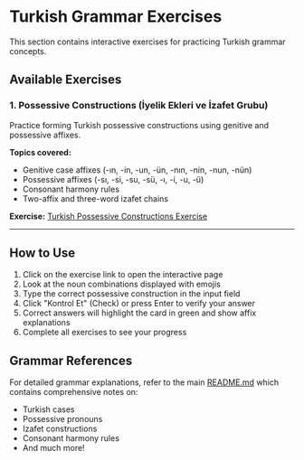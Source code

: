 # Turkish Grammar Exercises

This section contains interactive exercises for practicing Turkish grammar concepts.

## Available Exercises

### 1. Possessive Constructions (İyelik Ekleri ve İzafet Grubu)

Practice forming Turkish possessive constructions using genitive and possessive affixes.

**Topics covered:**
- Genitive case affixes (-ın, -in, -un, -ün, -nın, -nin, -nun, -nün)
- Possessive affixes (-sı, -si, -su, -sü, -ı, -i, -u, -ü)
- Consonant harmony rules
- Two-affix and three-word izafet chains

**Exercise:** [Turkish Possessive Constructions Exercise](./turkish-possessive-constructions-exercise.html)

---

## How to Use

1. Click on the exercise link to open the interactive page
2. Look at the noun combinations displayed with emojis
3. Type the correct possessive construction in the input field
4. Click "Kontrol Et" (Check) or press Enter to verify your answer
5. Correct answers will highlight the card in green and show affix explanations
6. Complete all exercises to see your progress

## Grammar References

For detailed grammar explanations, refer to the main [README.md](./README.md) which contains comprehensive notes on:
- Turkish cases
- Possessive pronouns
- Izafet constructions
- Consonant harmony rules
- And much more!
